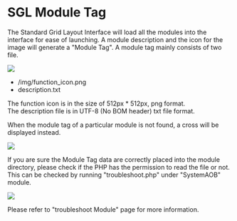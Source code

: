 # SGL Module Tag
The Standard Grid Layout Interface will load all the modules into the interface for
ease of launching. A module description and the icon for the image will generate a 
"Module Tag". A module tag mainly consists of two file.

![](image/SGL_autoload.png)

- /img/function_icon.png
- description.txt

The function icon is in the size of 512px * 512px, png format.  
The description file is in UTF-8 (No BOM header) txt file format.

When the module tag of a particular module is not found, a cross will be displayed instead.

![](image/Module_tag_not_found.png)

If you are sure the Module Tag data are correctly placed into the module directory,
please check if the PHP has the permission to read the file or not. This can be checked
by running "troubleshoot.php" under "SystemAOB" module.

![](image/trouble_shoot_launching.png)

Please refer to "troubleshoot Module" page for more information.